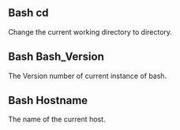 ## Bash cd

Change the current working directory to directory.

## Bash Bash_Version

The Version number of current instance of bash.

## Bash Hostname

The name of the current host.